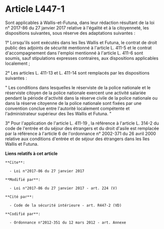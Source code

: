 # Article L447-1

Sont applicables à Wallis-et-Futuna, dans leur rédaction résultant de la loi n° 2017-86 du 27 janvier 2017 relative à
l'égalité et à la citoyenneté, les dispositions suivantes, sous réserve des adaptations suivantes : 

1° Lorsqu'ils sont exécutés dans les îles Wallis et Futuna, le contrat de droit public des adjoints de sécurité mentionné à
l'article L. 411-5 et le contrat d'accompagnement dans l'emploi mentionné à l'article L. 411-6 sont soumis, sauf stipulations
expresses contraires, aux dispositions applicables localement ; 

2° Les articles L. 411-13 et L. 411-14 sont remplacés par les dispositions suivantes : 

" Les conditions dans lesquelles le réserviste de la police nationale et le réserviste citoyen de la police nationale
exercent une activité salariée pendant la période d'activité dans la réserve civile de la police nationale ou dans la réserve
citoyenne de la police nationale sont fixées par une convention conclue entre l'autorité localement compétente et
l'administrateur supérieur des îles Wallis et Futuna. " 

3° Pour l'application de l'article L. 411-19 , la référence à l'article L. 314-2 du code de l'entrée et du séjour des
étrangers et du droit d'asile est remplacée par la référence à l'article 6 de l'ordonnance n° 2002-371 du 26 avril 2000
relative aux conditions d'entrée et de séjour des étrangers dans les îles Wallis et Futuna.

**Liens relatifs à cet article**

	**Cite**:

	  - Loi n°2017-86 du 27 janvier 2017

	**Modifié par**:

	  - Loi n°2017-86 du 27 janvier 2017 - art. 224 (V)

	**Cité par**:

	  - Code de la sécurité intérieure - art. R447-2 (VD)

	**Codifié par**:

	  - Ordonnance n°2012-351 du 12 mars 2012 - art. Annexe
